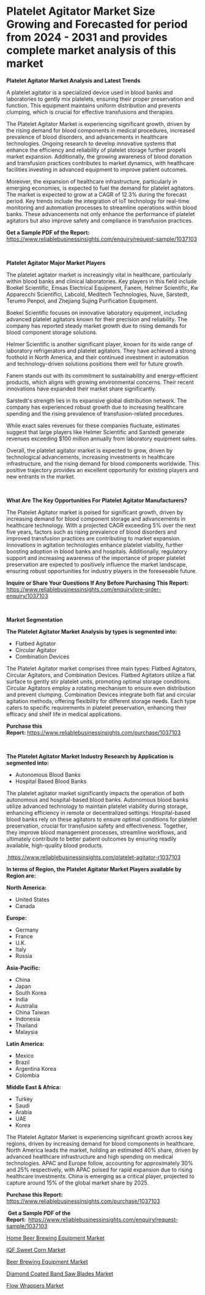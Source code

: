 <p><h1>Platelet Agitator Market Size Growing and Forecasted for period from 2024 - 2031 and provides complete market analysis of this market</h1></p><p><strong>Platelet Agitator Market Analysis and Latest Trends</strong></p>
<p><p>A platelet agitator is a specialized device used in blood banks and laboratories to gently mix platelets, ensuring their proper preservation and function. This equipment maintains uniform distribution and prevents clumping, which is crucial for effective transfusions and therapies.</p><p>The Platelet Agitator Market is experiencing significant growth, driven by the rising demand for blood components in medical procedures, increased prevalence of blood disorders, and advancements in healthcare technologies. Ongoing research to develop innovative systems that enhance the efficiency and reliability of platelet storage further propels market expansion. Additionally, the growing awareness of blood donation and transfusion practices contributes to market dynamics, with healthcare facilities investing in advanced equipment to improve patient outcomes.</p><p>Moreover, the expansion of healthcare infrastructure, particularly in emerging economies, is expected to fuel the demand for platelet agitators. The market is expected to grow at a CAGR of 12.3% during the forecast period. Key trends include the integration of IoT technology for real-time monitoring and automation processes to streamline operations within blood banks. These advancements not only enhance the performance of platelet agitators but also improve safety and compliance in transfusion practices.</p></p>
<p><strong>Get a Sample PDF of the Report:&nbsp;</strong> <a href="https://www.reliablebusinessinsights.com/enquiry/request-sample/1037103?utm_campaign=1555&utm_medium=2&utm_source=Github&utm_content=ia&utm_term=18102024&utm_id=platelet-agitator">https://www.reliablebusinessinsights.com/enquiry/request-sample/1037103</a></p>
<p>&nbsp;</p>
<p><strong>Platelet Agitator Major Market Players</strong></p>
<p><p>The platelet agitator market is increasingly vital in healthcare, particularly within blood banks and clinical laboratories. Key players in this field include Boekel Scientific, Emsas Electrical Equipment, Fanem, Helmer Scientific, Kw Apparecchi Scientifici, Labcold, Meditech Technologies, Nuve, Sarstedt, Terumo Penpol, and Zhejiang Sujing Purification Equipment.</p><p>Boekel Scientific focuses on innovative laboratory equipment, including advanced platelet agitators known for their precision and reliability. The company has reported steady market growth due to rising demands for blood component storage solutions. </p><p>Helmer Scientific is another significant player, known for its wide range of laboratory refrigerators and platelet agitators. They have achieved a strong foothold in North America, and their continued investment in automation and technology-driven solutions positions them well for future growth. </p><p>Fanem stands out with its commitment to sustainability and energy-efficient products, which aligns with growing environmental concerns. Their recent innovations have expanded their market share significantly.</p><p>Sarstedt's strength lies in its expansive global distribution network. The company has experienced robust growth due to increasing healthcare spending and the rising prevalence of transfusion-related procedures. </p><p>While exact sales revenues for these companies fluctuate, estimates suggest that large players like Helmer Scientific and Sarstedt generate revenues exceeding $100 million annually from laboratory equipment sales.</p><p>Overall, the platelet agitator market is expected to grow, driven by technological advancements, increasing investments in healthcare infrastructure, and the rising demand for blood components worldwide. This positive trajectory provides an excellent opportunity for existing players and new entrants in the market.</p></p>
<p>&nbsp;</p>
<p><strong>What Are The Key Opportunities For Platelet Agitator Manufacturers?</strong></p>
<p><p>The Platelet Agitator market is poised for significant growth, driven by increasing demand for blood component storage and advancements in healthcare technology. With a projected CAGR exceeding 5% over the next five years, factors such as rising prevalence of blood disorders and improved transfusion practices are contributing to market expansion. Innovations in agitation technologies enhance platelet viability, further boosting adoption in blood banks and hospitals. Additionally, regulatory support and increasing awareness of the importance of proper platelet preservation are expected to positively influence the market landscape, ensuring robust opportunities for industry players in the foreseeable future.</p></p>
<p><strong>Inquire or Share Your Questions If Any Before Purchasing This Report:</strong> <a href="https://www.reliablebusinessinsights.com/enquiry/pre-order-enquiry/1037103?utm_campaign=1555&utm_medium=2&utm_source=Github&utm_content=ia&utm_term=18102024&utm_id=platelet-agitator">https://www.reliablebusinessinsights.com/enquiry/pre-order-enquiry/1037103</a></p>
<p>&nbsp;</p>
<p><strong>Market Segmentation</strong></p>
<p><strong>The Platelet Agitator Market Analysis by types is segmented into:</strong></p>
<p><ul><li>Flatbed Agitator</li><li>Circular Agitator</li><li>Combination Devices</li></ul></p>
<p><p>The Platelet Agitator market comprises three main types: Flatbed Agitators, Circular Agitators, and Combination Devices. Flatbed Agitators utilize a flat surface to gently stir platelet units, promoting optimal storage conditions. Circular Agitators employ a rotating mechanism to ensure even distribution and prevent clumping. Combination Devices integrate both flat and circular agitation methods, offering flexibility for different storage needs. Each type caters to specific requirements in platelet preservation, enhancing their efficacy and shelf life in medical applications.</p></p>
<p><strong>Purchase this Report:&nbsp;</strong><a href="https://www.reliablebusinessinsights.com/purchase/1037103?utm_campaign=1555&utm_medium=2&utm_source=Github&utm_content=ia&utm_term=18102024&utm_id=platelet-agitator">https://www.reliablebusinessinsights.com/purchase/1037103</a></p>
<p>&nbsp;</p>
<p><strong>The Platelet Agitator Market Industry Research by Application is segmented into:</strong></p>
<p><ul><li>Autonomous Blood Banks</li><li>Hospital Based Blood Banks</li></ul></p>
<p><p>The platelet agitator market significantly impacts the operation of both autonomous and hospital-based blood banks. Autonomous blood banks utilize advanced technology to maintain platelet viability during storage, enhancing efficiency in remote or decentralized settings. Hospital-based blood banks rely on these agitators to ensure optimal conditions for platelet preservation, crucial for transfusion safety and effectiveness. Together, they improve blood management processes, streamline workflows, and ultimately contribute to better patient outcomes by ensuring readily available, high-quality blood products.</p></p>
<p><a href="https://www.reliablebusinessinsights.com/platelet-agitator-r1037103?utm_campaign=1555&utm_medium=2&utm_source=Github&utm_content=ia&utm_term=18102024&utm_id=platelet-agitator">&nbsp;https://www.reliablebusinessinsights.com/platelet-agitator-r1037103</a></p>
<p><strong>In terms of Region, the Platelet Agitator Market Players available by Region are:</strong></p>
<p>
    <p> <strong> North America: </strong>
        <ul>
            <li>United States</li>
            <li>Canada</li>
        </ul>
        </p> 
    <p> <strong> Europe: </strong>
        <ul>
            <li>Germany</li>
            <li>France</li>
            <li>U.K.</li>
            <li>Italy</li>
            <li>Russia</li>
        </ul>
        </p> 
    <p> <strong> Asia-Pacific: </strong>
        <ul>
            <li>China</li>
            <li>Japan</li>
            <li>South Korea</li>
            <li>India</li>
            <li>Australia</li>
            <li>China Taiwan</li>
            <li>Indonesia</li>
            <li>Thailand</li>
            <li>Malaysia</li>
        </ul>
        </p> 
    <p> <strong> Latin America: </strong>
        <ul>
            <li>Mexico</li>
            <li>Brazil</li>
            <li>Argentina Korea</li>
            <li>Colombia</li>
        </ul>
        </p> 
    <p> <strong> Middle East & Africa: </strong>
        <ul>
            <li>Turkey</li>
            <li>Saudi</li>
            <li>Arabia</li>
            <li>UAE</li>
            <li>Korea</li>
        </ul>
    </p>
    </p>
<p><p>The Platelet Agitator Market is experiencing significant growth across key regions, driven by increasing demand for blood components in healthcare. North America leads the market, holding an estimated 40% share, driven by advanced healthcare infrastructure and high spending on medical technologies. APAC and Europe follow, accounting for approximately 30% and 25% respectively, with APAC poised for rapid expansion due to rising healthcare investments. China is emerging as a critical player, projected to capture around 15% of the global market share by 2025.</p></p>
<p><strong>Purchase this Report: </strong><a href="https://www.reliablebusinessinsights.com/purchase/1037103?utm_campaign=1555&utm_medium=2&utm_source=Github&utm_content=ia&utm_term=18102024&utm_id=platelet-agitator">https://www.reliablebusinessinsights.com/purchase/1037103</a></p>
<p>&nbsp;<strong>Get a Sample PDF of the Report:&nbsp;&nbsp;</strong><a href="https://www.reliablebusinessinsights.com/enquiry/request-sample/1037103?utm_campaign=1555&utm_medium=2&utm_source=Github&utm_content=ia&utm_term=18102024&utm_id=platelet-agitator">https://www.reliablebusinessinsights.com/enquiry/request-sample/1037103</a></p>
<p><strong></strong></p>
<p><p><a href="https://www.linkedin.com/pulse/unveiling-market-trends-global-home-beer-brewing-equipment-growth-omiif?utm_campaign=1555&utm_medium=2&utm_source=Github&utm_content=ia&utm_term=18102024&utm_id=platelet-agitator">Home Beer Brewing Equipment Market</a></p><p><a href="https://www.linkedin.com/pulse/iqf-sweet-corn-market-segmentation-geographical-regions-forcast-1dtae?utm_campaign=1555&utm_medium=2&utm_source=Github&utm_content=ia&utm_term=18102024&utm_id=platelet-agitator">IQF Sweet Corn Market</a></p><p><a href="https://www.linkedin.com/pulse/analyzing-beer-brewing-equipment-market-dynamics-growth-drivers-mvzqf?utm_campaign=1555&utm_medium=2&utm_source=Github&utm_content=ia&utm_term=18102024&utm_id=platelet-agitator">Beer Brewing Equipment Market</a></p><p><a href="https://www.linkedin.com/pulse/diamond-coated-band-saw-blades-value-chain-analysis-from-raw-rfevf?utm_campaign=1555&utm_medium=2&utm_source=Github&utm_content=ia&utm_term=18102024&utm_id=platelet-agitator">Diamond Coated Band Saw Blades Market</a></p><p><a href="https://www.linkedin.com/pulse/deep-dive-flow-wrappers-market-itstrends-segmentation-competitive-t9vxf?utm_campaign=1555&utm_medium=2&utm_source=Github&utm_content=ia&utm_term=18102024&utm_id=platelet-agitator">Flow Wrappers Market</a></p></p>